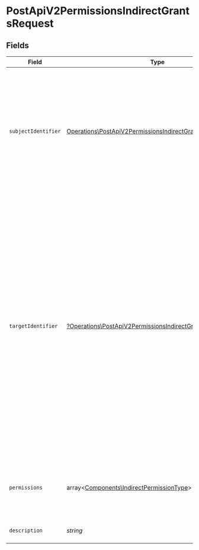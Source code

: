 # PostApiV2PermissionsIndirectGrantsRequest


## Fields

| Field                                                                                                                                                                                                                                                                                                                                       | Type                                                                                                                                                                                                                                                                                                                                        | Required                                                                                                                                                                                                                                                                                                                                    | Description                                                                                                                                                                                                                                                                                                                                 |
| ------------------------------------------------------------------------------------------------------------------------------------------------------------------------------------------------------------------------------------------------------------------------------------------------------------------------------------------- | ------------------------------------------------------------------------------------------------------------------------------------------------------------------------------------------------------------------------------------------------------------------------------------------------------------------------------------------- | ------------------------------------------------------------------------------------------------------------------------------------------------------------------------------------------------------------------------------------------------------------------------------------------------------------------------------------------- | ------------------------------------------------------------------------------------------------------------------------------------------------------------------------------------------------------------------------------------------------------------------------------------------------------------------------------------------- |
| `subjectIdentifier`                                                                                                                                                                                                                                                                                                                         | [Operations\PostApiV2PermissionsIndirectGrantsSubjectIdentifier](../../Models/Operations/PostApiV2PermissionsIndirectGrantsSubjectIdentifier.md)                                                                                                                                                                                            | :heavy_check_mark:                                                                                                                                                                                                                                                                                                                          | Identyfikator osoby fizycznej.<br/>\| Type \| Value \|<br/>\| --- \| --- \|<br/>\| Nip \| 10 cyfrowy numer NIP \|<br/>\| Pesel \| 11 cyfrowy numer PESEL \|<br/>\| Fingerprint \| Odcisk palca certyfikatu \|                                                                                                                               |
| `targetIdentifier`                                                                                                                                                                                                                                                                                                                          | [?Operations\PostApiV2PermissionsIndirectGrantsTargetIdentifier](../../Models/Operations/PostApiV2PermissionsIndirectGrantsTargetIdentifier.md)                                                                                                                                                                                             | :heavy_minus_sign:                                                                                                                                                                                                                                                                                                                          | Identyfikator podmiotu, w którego kontekście chcemy pośrednio nadać uprawnienia. W przypadku nadawania uprawnienia generalnego, pole to powinno mieć wartość null.<br/>\| Type \| Value \|<br/>\| --- \| --- \|<br/>\| Nip \| 10 cyfrowy numer NIP \|<br/>\| AllPartners \| Identyfikator oznaczający, że uprawnienie nadane w sposób pośredni jest typu generalnego \| |
| `permissions`                                                                                                                                                                                                                                                                                                                               | array<[Components\IndirectPermissionType](../../Models/Components/IndirectPermissionType.md)>                                                                                                                                                                                                                                               | :heavy_check_mark:                                                                                                                                                                                                                                                                                                                          | Lista nadawanych uprawnień. Każda wartość może wystąpić tylko raz.                                                                                                                                                                                                                                                                          |
| `description`                                                                                                                                                                                                                                                                                                                               | *string*                                                                                                                                                                                                                                                                                                                                    | :heavy_check_mark:                                                                                                                                                                                                                                                                                                                          | Opis nadawanych uprawnień.                                                                                                                                                                                                                                                                                                                  |